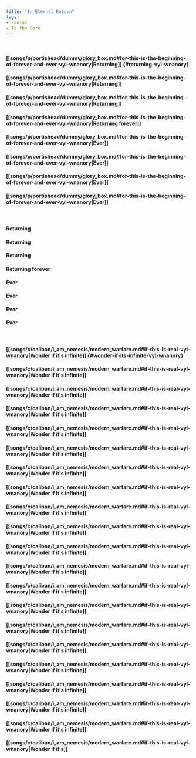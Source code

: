 ```yaml
---
title: "In Eternal Return"
tags:
- Zanias
- To the Core
---
```

&nbsp;
#### [[songs/p/portishead/dummy/glory_box.md#for-this-is-the-beginning-of-forever-and-ever-vyl-wnanory|Returning]] {#returning-vyl-wnanory}
#### [[songs/p/portishead/dummy/glory_box.md#for-this-is-the-beginning-of-forever-and-ever-vyl-wnanory|Returning]]
#### [[songs/p/portishead/dummy/glory_box.md#for-this-is-the-beginning-of-forever-and-ever-vyl-wnanory|Returning]]
#### [[songs/p/portishead/dummy/glory_box.md#for-this-is-the-beginning-of-forever-and-ever-vyl-wnanory|Returning forever]]
#### [[songs/p/portishead/dummy/glory_box.md#for-this-is-the-beginning-of-forever-and-ever-vyl-wnanory|Ever]]
#### [[songs/p/portishead/dummy/glory_box.md#for-this-is-the-beginning-of-forever-and-ever-vyl-wnanory|Ever]]
#### [[songs/p/portishead/dummy/glory_box.md#for-this-is-the-beginning-of-forever-and-ever-vyl-wnanory|Ever]]
#### [[songs/p/portishead/dummy/glory_box.md#for-this-is-the-beginning-of-forever-and-ever-vyl-wnanory|Ever]]
&nbsp;
#### Returning
#### Returning
#### Returning
#### Returning forever
#### Ever
#### Ever
#### Ever
#### Ever
&nbsp;
#### [[songs/c/caliban/i_am_nemesis/modern_warfare.md#if-this-is-real-vyl-wnanory|Wonder if it's infinite]] {#wonder-if-its-infinite-vyl-wnanory}
#### [[songs/c/caliban/i_am_nemesis/modern_warfare.md#if-this-is-real-vyl-wnanory|Wonder if it's infinite]]
#### [[songs/c/caliban/i_am_nemesis/modern_warfare.md#if-this-is-real-vyl-wnanory|Wonder if it's infinite]]
#### [[songs/c/caliban/i_am_nemesis/modern_warfare.md#if-this-is-real-vyl-wnanory|Wonder if it's infinite]]
#### [[songs/c/caliban/i_am_nemesis/modern_warfare.md#if-this-is-real-vyl-wnanory|Wonder if it's infinite]]
#### [[songs/c/caliban/i_am_nemesis/modern_warfare.md#if-this-is-real-vyl-wnanory|Wonder if it's infinite]]
#### [[songs/c/caliban/i_am_nemesis/modern_warfare.md#if-this-is-real-vyl-wnanory|Wonder if it's infinite]]
#### [[songs/c/caliban/i_am_nemesis/modern_warfare.md#if-this-is-real-vyl-wnanory|Wonder if it's infinite]]
#### [[songs/c/caliban/i_am_nemesis/modern_warfare.md#if-this-is-real-vyl-wnanory|Wonder if it's infinite]]
#### [[songs/c/caliban/i_am_nemesis/modern_warfare.md#if-this-is-real-vyl-wnanory|Wonder if it's infinite]]
#### [[songs/c/caliban/i_am_nemesis/modern_warfare.md#if-this-is-real-vyl-wnanory|Wonder if it's infinite]]
#### [[songs/c/caliban/i_am_nemesis/modern_warfare.md#if-this-is-real-vyl-wnanory|Wonder if it's infinite]]
#### [[songs/c/caliban/i_am_nemesis/modern_warfare.md#if-this-is-real-vyl-wnanory|Wonder if it's infinite]]
#### [[songs/c/caliban/i_am_nemesis/modern_warfare.md#if-this-is-real-vyl-wnanory|Wonder if it's infinite]]
#### [[songs/c/caliban/i_am_nemesis/modern_warfare.md#if-this-is-real-vyl-wnanory|Wonder if it's infinite]]
#### [[songs/c/caliban/i_am_nemesis/modern_warfare.md#if-this-is-real-vyl-wnanory|Wonder if it's infinite]]
#### [[songs/c/caliban/i_am_nemesis/modern_warfare.md#if-this-is-real-vyl-wnanory|Wonder if it's infinite]]
#### [[songs/c/caliban/i_am_nemesis/modern_warfare.md#if-this-is-real-vyl-wnanory|Wonder if it's infinite]]
#### [[songs/c/caliban/i_am_nemesis/modern_warfare.md#if-this-is-real-vyl-wnanory|Wonder if it's infinite]]
#### [[songs/c/caliban/i_am_nemesis/modern_warfare.md#if-this-is-real-vyl-wnanory|Wonder if it's infinite]]
#### [[songs/c/caliban/i_am_nemesis/modern_warfare.md#if-this-is-real-vyl-wnanory|Wonder if it's]]
